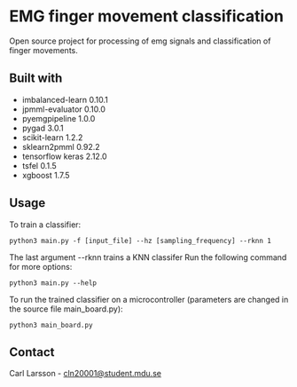 # EMG finger movement classification
Open source project for processing of emg signals and classification of finger movements.

## Built with
+ imbalanced-learn 0.10.1
+ jpmml-evaluator 0.10.0
+ pyemgpipeline 1.0.0
+ pygad 3.0.1
+ scikit-learn 1.2.2
+ sklearn2pmml 0.92.2
+ tensorflow keras 2.12.0
+ tsfel 0.1.5
+ xgboost 1.7.5

## Usage
To train a classifier:
```
python3 main.py -f [input_file] --hz [sampling_frequency] --rknn 1
```
The last argument --rknn trains a KNN classifer
Run the following command for more options:
```
python3 main.py --help
```

To run the trained classifier on a microcontroller (parameters are changed in the source file main_board.py):
```
python3 main_board.py
```

## Contact
Carl Larsson - cln20001@student.mdu.se

<!---
command to compile for 32-bit:
sudo CC="gcc -m32" LDFLAGS="-L/lib32 -L/usr/lib32 -Lpwd/lib32 -Wl,-rpath,/lib32 -Wl,-rpath,/usr/lib32" CONFIG_SITE=config.site ./configure --build=x86_64-linux-gnu --host=i386-linux-gnu --disable-ipv6 --with-config-site=./CONFIG_SITE --with-build-python
-->
